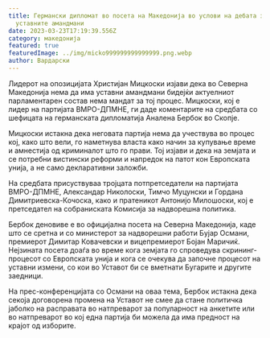 ```yaml
---
title: Германски дипломат во посета на Македонија во услови на дебата за
  уставните амандмани
date: 2023-03-23T17:19:39.556Z
category: македонија
featured: true
featuredImage: ../img/micko999999999999999.png.webp
author: Вардарски
---
```


Лидерот на опозицијата Христијан Мицкоски изјави дека во Северна Македонија нема да има уставни амандмани бидејќи актуелниот парламентарен состав нема мандат за тој процес. Мицкоски, кој е лидер на партијата ВМРО-ДПМНЕ, ги даде коментарите на средбата со шефицата на германската дипломатија Аналена Бербок во Скопје.

Мицкоски истакна дека неговата партија нема да учествува во процес кој, како што вели, го наметнува власта како начин за купување време и амнестија од криминалот што го прави. Тој изјави и дека на земјата и се потребни вистински реформи и напредок на патот кон Европската унија, а не само декларативни заложби.

На средбата присуствуваа тројцата потпретседатели на партијата ВМРО-ДПМНЕ, Александар Николоски, Тимчо Муцунски и Гордана Димитриевска-Кочоска, како и пратеникот Антонијо Милошоски, кој е претседател на собраниската Комисија за надворешна политика.

Бербок деновиве е во официјална посета на Северна Македонија, каде што се сретна и со министерот за надворешни работи Бујар Османи, премиерот Димитар Ковачевски и вицепремиерот Бојан Маричиќ. Нејзината посета доаѓа во време кога земјата го спроведува скрининг-процесот со Европската унија и кога се очекува да започне процесот на уставни измени, со кои во Уставот би се вметнати Бугарите и другите заедници.

На прес-конференцијата со Османи на оваа тема, Бербок истакна дека секоја договорена промена на Уставот не смее да стане политичка јаболко на расправата во натпреварот за популарност на анкетите или во натпреварот во кој една партија би можела да има предност на крајот од изборите.
